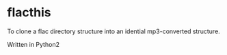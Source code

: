 flacthis
========

To clone a flac directory structure into an idential mp3-converted structure.

Written in Python2
